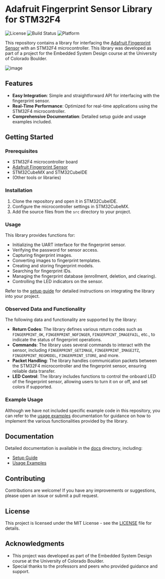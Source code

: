 # Adafruit Fingerprint Sensor Library for STM32F4

![License](https://img.shields.io/badge/license-MIT-blue.svg)
![Build Status](https://img.shields.io/badge/build-passing-brightgreen.svg)
![Platform](https://img.shields.io/badge/platform-STM32F4-orange.svg)

This repository contains a library for interfacing the [Adafruit Fingerprint Sensor](https://www.adafruit.com/product/4690) with an STM32F4 microcontroller. This library was developed as part of a project for the Embedded System Design course at the University of Colorado Boulder.

![image](https://github.com/kiranj26/Adafruit_Fingerprint_STM32F4/assets/111842372/6010a094-1db7-4dd5-8c19-a0baab9a4497)


## Features

- **Easy Integration**: Simple and straightforward API for interfacing with the fingerprint sensor.
- **Real-Time Performance**: Optimized for real-time applications using the STM32F4 microcontroller.
- **Comprehensive Documentation**: Detailed setup guide and usage examples included.

## Getting Started

### Prerequisites

- STM32F4 microcontroller board
- [Adafruit Fingerprint Sensor](https://www.adafruit.com/product/4690)
- STM32CubeMX and STM32CubeIDE
- (Other tools or libraries)

### Installation

1. Clone the repository and open it in STM32CubeIDE.
2. Configure the microcontroller settings in STM32CubeMX.
3. Add the source files from the `src` directory to your project.

### Usage

This library provides functions for:

- Initializing the UART interface for the fingerprint sensor.
- Verifying the password for sensor access.
- Capturing fingerprint images.
- Converting images to fingerprint templates.
- Creating and storing fingerprint models.
- Searching for fingerprint IDs.
- Managing the fingerprint database (enrollment, deletion, and clearing).
- Controlling the LED indicators on the sensor.

Refer to the [setup guide](docs/setup_guide.md) for detailed instructions on integrating the library into your project.

### Observed Data and Functionality

The following data and functionality are supported by the library:

- **Return Codes**: The library defines various return codes such as `FINGERPRINT_OK`, `FINGERPRINT_NOFINGER`, `FINGERPRINT_IMAGEFAIL`, etc., to indicate the status of fingerprint operations.
- **Commands**: The library uses several commands to interact with the sensor, including `FINGERPRINT_GETIMAGE`, `FINGERPRINT_IMAGE2TZ`, `FINGERPRINT_REGMODEL`, `FINGERPRINT_STORE`, and more.
- **Packet Handling**: The library handles communication packets between the STM32F4 microcontroller and the fingerprint sensor, ensuring reliable data transfer.
- **LED Control**: The library includes functions to control the onboard LED of the fingerprint sensor, allowing users to turn it on or off, and set colors if supported.

### Example Usage

Although we have not included specific example code in this repository, you can refer to the [usage examples](docs/usage_examples.md) documentation for guidance on how to implement the various functionalities provided by the library.

## Documentation

Detailed documentation is available in the [docs](docs) directory, including:

- [Setup Guide](docs/setup_guide.md)
- [Usage Examples](docs/usage_examples.md)

## Contributing

Contributions are welcome! If you have any improvements or suggestions, please open an issue or submit a pull request.

## License

This project is licensed under the MIT License - see the [LICENSE](LICENSE) file for details.

## Acknowledgments

- This project was developed as part of the Embedded System Design course at the University of Colorado Boulder.
- Special thanks to the professors and peers who provided guidance and support.
